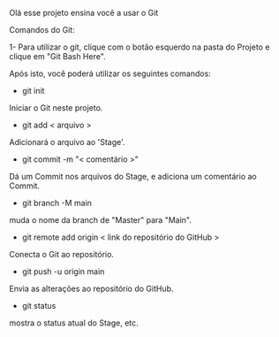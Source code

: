 Olá esse projeto ensina você a usar o Git

Comandos do Git:

1- Para utilizar o git, clique com o botão esquerdo na pasta do Projeto e clique em "Git Bash Here".

Após isto, você poderá utilizar os seguintes comandos:

- git init

Iniciar o Git neste projeto.


- git add < arquivo >

Adicionará o arquivo ao 'Stage'.


- git commit -m "< comentário >"

Dá um Commit nos arquivos do Stage, e adiciona um comentário ao Commit.


- git branch -M main

muda o nome da branch de "Master" para "Main".


- git remote add origin < link do repositório do GitHub >

Conecta o Git ao repositório.


- git push -u origin main

Envia as alterações ao repositório do GitHub.


- git status

mostra o status atual do Stage, etc.